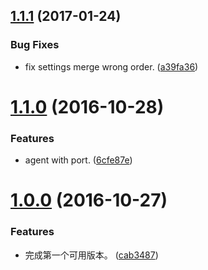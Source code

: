 <a name="1.1.1"></a>
## [1.1.1](https://github.com/ploverjs/plover-test-mate/compare/v1.1.0...v1.1.1) (2017-01-24)


### Bug Fixes

* fix settings merge wrong order. ([a39fa36](https://github.com/ploverjs/plover-test-mate/commit/a39fa36))



<a name="1.1.0"></a>
# [1.1.0](https://github.com/ploverjs/plover-test-mate/compare/v1.0.0...v1.1.0) (2016-10-28)


### Features

* agent with port. ([6cfe87e](https://github.com/ploverjs/plover-test-mate/commit/6cfe87e))



<a name="1.0.0"></a>
# [1.0.0](https://github.com/ploverjs/plover-test-mate/compare/cab3487...v1.0.0) (2016-10-27)


### Features

* 完成第一个可用版本。 ([cab3487](https://github.com/ploverjs/plover-test-mate/commit/cab3487))



